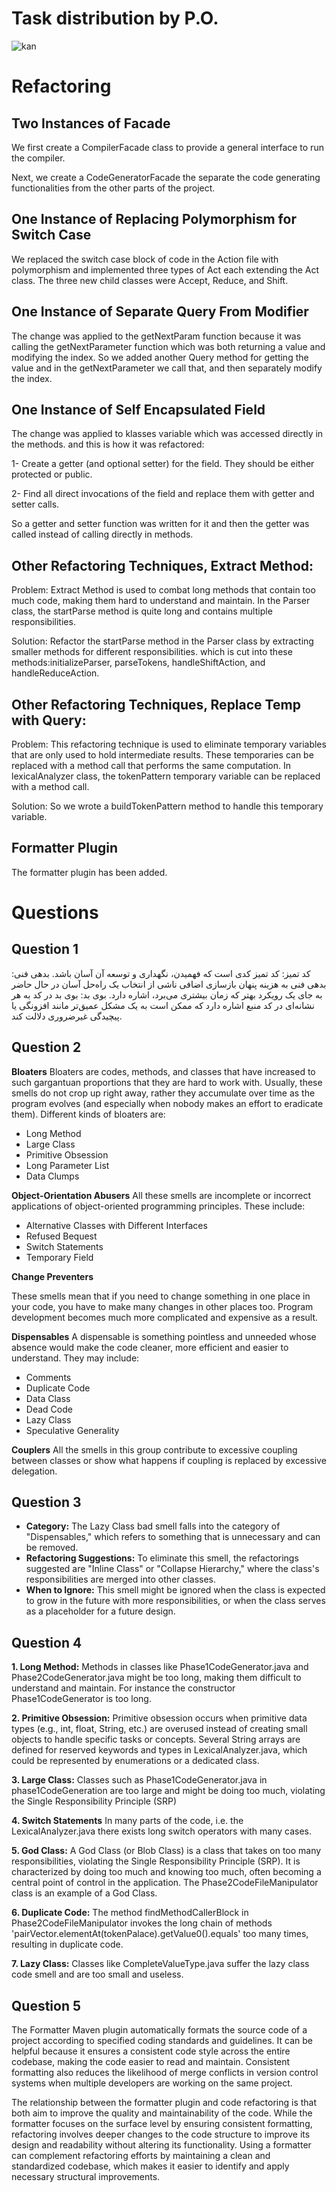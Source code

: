 # Task distribution by P.O.

![kan](https://github.com/kiarashk8128/SWLab-HW8/assets/82291200/c3419927-7421-4255-8383-370ac969a288)


# Refactoring

## Two Instances of Facade

We first create a CompilerFacade class to provide a general interface to run the compiler.

Next, we create a CodeGeneratorFacade the separate the code generating functionalities from the other parts of the project.

## One Instance of Replacing Polymorphism for Switch Case

We replaced the switch case block of code in the Action file with polymorphism and implemented three types of Act each extending the Act class. The three new child classes were Accept, Reduce, and Shift.

## One Instance of Separate Query From Modifier

The change was applied to the getNextParam function because it was calling the getNextParameter function which was both returning a value and modifying the index.
So we added another Query method for getting the value and in the getNextParameter we call that, and then separately modify the index.

## One Instance of Self Encapsulated Field


The change was applied to klasses variable which was accessed directly in the methods. and this is how it was refactored:

1- Create a getter (and optional setter) for the field. They should be either protected or public.

2- Find all direct invocations of the field and replace them with getter and setter calls.

So a getter and setter function was written for it and then the getter was called instead of calling directly in methods.

## Other Refactoring Techniques, Extract Method:

Problem:
Extract Method is used to combat long methods that contain too much code, making them hard to understand and maintain. In the Parser class, the startParse method is quite long and contains multiple responsibilities.

Solution:
Refactor the startParse method in the Parser class by extracting smaller methods for different responsibilities. which is cut into these methods:initializeParser, parseTokens, handleShiftAction, and handleReduceAction.

## Other Refactoring Techniques, Replace Temp with Query:


Problem:
This refactoring technique is used to eliminate temporary variables that are only used to hold intermediate results. These temporaries can be replaced with a method call that performs the same computation.
In lexicalAnalyzer class, the tokenPattern temporary variable can be replaced with a method call.


Solution:
So we wrote a buildTokenPattern method to handle this temporary variable.


## Formatter Plugin

The formatter plugin has been added.

# Questions

## Question 1

کد تمیز: کد تمیز کدی است که فهمیدن، نگهداری و توسعه آن آسان باشد.
بدهی فنی: بدهی فنی به هزینه پنهان بازسازی اضافی ناشی از انتخاب یک راه‌حل آسان در حال حاضر به جای یک رویکرد بهتر که زمان بیشتری می‌برد، اشاره دارد.
بوی بد: بوی بد در کد به هر نشانه‌ای در کد منبع اشاره دارد که ممکن است به یک مشکل عمیق‌تر مانند افزونگی یا پیچیدگی غیرضروری دلالت کند.

## Question 2


**Bloaters**
Bloaters are codes, methods, and classes that have increased to such gargantuan proportions that they are hard to work with. Usually, these smells do not crop up right away, rather they accumulate over time as the program evolves (and especially when nobody makes an effort to eradicate them). Different kinds of bloaters are:

- Long Method
- Large Class
- Primitive Obsession
- Long Parameter List
- Data Clumps


**Object-Orientation Abusers**
All these smells are incomplete or incorrect applications of object-oriented programming principles. These include:

- Alternative Classes with Different Interfaces
- Refused Bequest
- Switch Statements
- Temporary Field


**Change Preventers**

These smells mean that if you need to change something in one place in your code, you have to make many changes in other places too. Program development becomes much more complicated and expensive as a result.


**Dispensables**
A dispensable is something pointless and unneeded whose absence would make the code cleaner, more efficient and easier to understand. They may include:

- Comments
- Duplicate Code
- Data Class
- Dead Code
- Lazy Class
- Speculative Generality


**Couplers**
All the smells in this group contribute to excessive coupling between classes or show what happens if coupling is replaced by excessive delegation.

## Question 3

- **Category:** The Lazy Class bad smell falls into the category of "Dispensables," which refers to something that is unnecessary and can be removed.
- **Refactoring Suggestions:** To eliminate this smell, the refactorings suggested are "Inline Class" or "Collapse Hierarchy," where the class's responsibilities are merged into other classes.
- **When to Ignore:** This smell might be ignored when the class is expected to grow in the future with more responsibilities, or when the class serves as a placeholder for a future design.

## Question 4

**1. Long Method:**
Methods in classes like Phase1CodeGenerator.java and Phase2CodeGenerator.java might be too long, making them difficult to understand and maintain. For instance the constructor Phase1CodeGenerator is too long.

**2. Primitive Obsession:**
Primitive obsession occurs when primitive data types (e.g., int, float, String, etc.) are overused instead of creating small objects to handle specific tasks or concepts. Several String arrays are defined for reserved keywords and types in LexicalAnalyzer.java, which could be represented by enumerations or a dedicated class.


**3. Large Class:**
Classes such as Phase1CodeGenerator.java in phase1CodeGeneration are too large and might be doing too much, violating the Single Responsibility Principle (SRP)

**4. Switch Statements**
In many parts of the code, i.e. the LexicalAnalyzer.java there exists long switch operators with many cases.

**5. God Class:**
A God Class (or Blob Class) is a class that takes on too many responsibilities, violating the Single Responsibility Principle (SRP). It is characterized by doing too much and knowing too much, often becoming a central point of control in the application. The Phase2CodeFileManipulator class is an example of a God Class.

**6. Duplicate Code:**
The method findMethodCallerBlock in Phase2CodeFileManipulator invokes the long chain of methods 'pairVector.elementAt(tokenPalace).getValue0().equals' too many times, resulting in duplicate code.

**7. Lazy Class:**
Classes like CompleteValueType.java suffer the lazy class code smell and are too small and useless.




## Question 5

The Formatter Maven plugin automatically formats the source code of a project according to specified coding standards and guidelines. It can be helpful because it ensures a consistent code style across the entire codebase, making the code easier to read and maintain. Consistent formatting also reduces the likelihood of merge conflicts in version control systems when multiple developers are working on the same project.

The relationship between the formatter plugin and code refactoring is that both aim to improve the quality and maintainability of the code. While the formatter focuses on the surface level by ensuring consistent formatting, refactoring involves deeper changes to the code structure to improve its design and readability without altering its functionality. Using a formatter can complement refactoring efforts by maintaining a clean and standardized codebase, which makes it easier to identify and apply necessary structural improvements.
